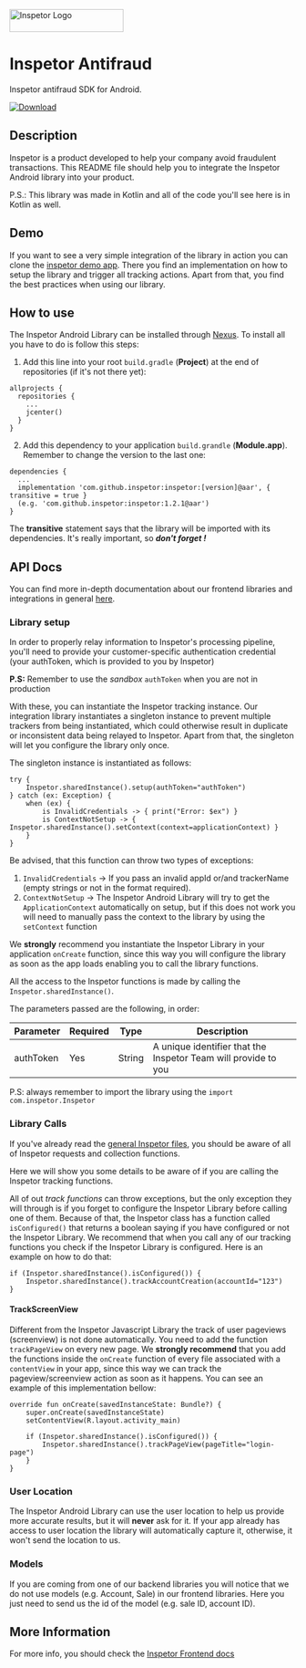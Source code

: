 
<p>
 <img src="https://inspetor-assets.s3-sa-east-1.amazonaws.com/images/inspetor-logo.png" width="200" height="40" alt="Inspetor Logo">
</p>

# Inspetor Antifraud
Inspetor antifraud SDK for Android.

[ ![Download](https://api.bintray.com/packages/theosato/inspetor-android/inspetor/images/download.svg) ](https://bintray.com/theosato/inspetor-android/inspetor/_latestVersion)

## Description
Inspetor is a product developed to help your company avoid fraudulent transactions. This README file should help you to integrate the Inspetor Android library into your product. 

P.S.: This library was made in Kotlin and all of the code you'll see here is in Kotlin as well.

## Demo
If you want to see a very simple integration of the library in action you can clone the [inspetor demo app](https://github.com/inspetor/inspetor-android-demo-app). There you find an implementation on how to setup the library and trigger all tracking actions. Apart from that, you find the best practices when using our library.

## How to use
The Inspetor Android Library can be installed through [Nexus](https://oss.sonatype.org). To install all you have to do is follow this steps:

1. Add this line into your root `build.gradle` (**Project**) at the end of repositories (if it's not there yet):
```
allprojects {
  repositories {
    ...
    jcenter()
  }
}
```
2. Add this dependency to your application `build.grandle` (**Module.app**). Remember to change the version to the last one:
```
dependencies {
  ...
  implementation 'com.github.inspetor:inspetor:[version]@aar', { transitive = true }
  (e.g. 'com.github.inspetor:inspetor:1.2.1@aar')
}
```

The **transitive** statement says that the library will be imported with its dependencies. It's really important, so ***don't forget !***

## API Docs
You can find more in-depth documentation about our frontend libraries and integrations in general [here](https://inspetor.github.io/docs-frontend).

### Library setup
In order to properly relay information to Inspetor's processing pipeline, you'll need to provide your customer-specific authentication credential (your authToken, which is provided to you by Inspetor)

**P.S:** Remember to use the *sandbox* `authToken` when you are not in production

With these, you can instantiate the Inspetor tracking instance. Our integration library instantiates a singleton instance to prevent multiple trackers from being instantiated, which could otherwise result in duplicate or inconsistent data being relayed to Inspetor. Apart from that, the singleton will let you configure the library only once.

The singleton instance is instantiated as follows:

```
try {
    Inspetor.sharedInstance().setup(authToken="authToken")
} catch (ex: Exception) {
    when (ex) {
        is InvalidCredentials -> { print("Error: $ex") }
        is ContextNotSetup -> { Inspetor.sharedInstance().setContext(context=applicationContext) }
    }
}
```

Be advised, that this function can throw two types of exceptions:

1. `InvalidCredentials` -> If you pass an invalid appId or/and trackerName (empty strings or not in the format required).
2. `ContextNotSetup` -> The Inspetor Android Library will try to get the `ApplicationContext` automatically on setup, but if this does not work you will need to manually pass the context to the library by using the `setContext` function

We **strongly** recommend you instantiate the Inspetor Library in your application `onCreate` function, since this way you will configure the library as soon as the app loads enabling you to call the library functions.

All the access to the Inspetor functions is made by calling the `Inspetor.sharedInstance()`.

The parameters passed are the following, in order:

Parameter | Required | Type | Description
--------- | -------- | ---- | -----------
authToken       | Yes | String  | A unique identifier that the Inspetor Team will provide to you

P.S: always remember to import the library using the `import com.inspetor.Inspetor`

### Library Calls
If you've already read the [general Inspetor files](https://inspetor.github.io/docs-frontend), you should be aware of all of Inspetor requests and collection functions.

Here we will show you some details to be aware of if you are calling the Inspetor tracking functions.

All of out *track functions* can throw exceptions, but the only exception they will through is if you forget to configure the Inspetor Library before calling one of them. Because of that, the Inspetor class has a function called `isConfigured()` that returns a boolean saying if you have configured or not the Inspetor Library. We recommend that when you call any of our tracking functions you check if the Inspetor Library is configured. Here is an example on how to do that:

```
if (Inspetor.sharedInstance().isConfigured()) {
    Inspetor.sharedInstance().trackAccountCreation(accountId="123")
}
```

#### TrackScreenView
Different from the Inspetor Javascript Library the track of user pageviews (screenview) is not done automatically. You need to add the function `trackPageView` on every new page.
We **strongly recommend** that you add the functions inside the `onCreate` function of every file associated with a `contentView` in your app, since this way we can track the pageview/screenview action as soon as it happens. You can see an example of this implementation bellow:

```
override fun onCreate(savedInstanceState: Bundle?) {
    super.onCreate(savedInstanceState)
    setContentView(R.layout.activity_main)

    if (Inspetor.sharedInstance().isConfigured()) {
        Inspetor.sharedInstance().trackPageView(pageTitle="login-page")
    }
}
```

### User Location
The Inspetor Android Library can use the user location to help us provide more accurate results, but it will **never** ask for it. If your app already has access to user location the library will automatically capture it, otherwise, it won't send the location to us.

### Models
If you are coming from one of our backend libraries you will notice that we do not use models (e.g. Account, Sale) in our frontend libraries. Here you just need to send us the id of the model (e.g. sale ID, account ID).

## More Information
For more info, you should check the [Inspetor Frontend docs](https://inspetor.github.io/docs-frontend)

